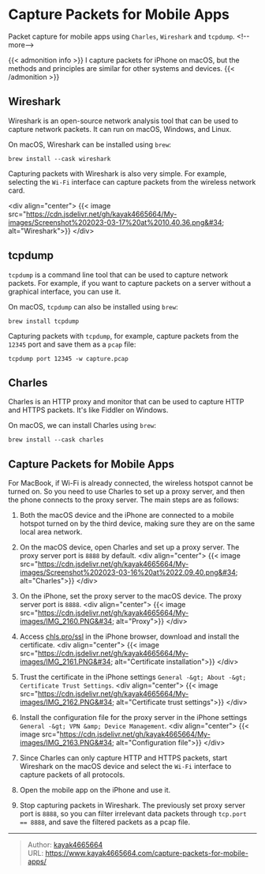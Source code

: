 # Capture Packets for Mobile Apps

Packet capture for mobile apps using `Charles`, `Wireshark` and `tcpdump`.
&lt;!--more--&gt;

{{&lt; admonition info &gt;}}
I capture packets for iPhone on macOS, but the methods and principles are similar for other systems and devices.
{{&lt; /admonition &gt;}}

## Wireshark

Wireshark is an open-source network analysis tool that can be used to capture network packets. It can run on macOS, Windows, and Linux.

On macOS, Wireshark can be installed using `brew`:

```shell
brew install --cask wireshark
```

Capturing packets with Wireshark is also very simple. For example, selecting the `Wi-Fi` interface can capture packets from the wireless network card.

&lt;div align=&#34;center&#34;&gt;
{{&lt; image src=&#34;https://cdn.jsdelivr.net/gh/kayak4665664/My-images/Screenshot%202023-03-17%20at%2010.40.36.png&#34; alt=&#34;Wireshark&#34;&gt;}}
&lt;/div&gt;

## tcpdump

`tcpdump` is a command line tool that can be used to capture network packets. For example, if you want to capture packets on a server without a graphical interface, you can use it.

On macOS, `tcpdump` can also be installed using `brew`:

```shell
brew install tcpdump
```

Capturing packets with `tcpdump`, for example, capture packets from the `12345` port and save them as a `pcap` file:

```shell
tcpdump port 12345 -w capture.pcap
```

## Charles

Charles is an HTTP proxy and monitor that can be used to capture HTTP and HTTPS packets. It&#39;s like Fiddler on Windows.

On macOS, we can install Charles using `brew`:

```shell
brew install --cask charles
```

## Capture Packets for Mobile Apps

For MacBook, if Wi-Fi is already connected, the wireless hotspot cannot be turned on. So you need to use Charles to set up a proxy server, and then the phone connects to the proxy server. The main steps are as follows:

1. Both the macOS device and the iPhone are connected to a mobile hotspot turned on by the third device, making sure they are on the same local area network.
2. On the macOS device, open Charles and set up a proxy server. The proxy server port is `8888` by default.
  &lt;div align=&#34;center&#34;&gt;
  {{&lt; image src=&#34;https://cdn.jsdelivr.net/gh/kayak4665664/My-images/Screenshot%202023-03-16%20at%2022.09.40.png&#34; alt=&#34;Charles&#34;&gt;}}
  &lt;/div&gt;

3. On the iPhone, set the proxy server to the macOS device. The proxy server port is `8888`.
  &lt;div align=&#34;center&#34;&gt;
  {{&lt; image src=&#34;https://cdn.jsdelivr.net/gh/kayak4665664/My-images/IMG_2160.PNG&#34; alt=&#34;Proxy&#34;&gt;}}
  &lt;/div&gt;

4. Access [chls.pro/ssl](chls.pro/ssl) in the iPhone browser, download and install the certificate.
  &lt;div align=&#34;center&#34;&gt;
  {{&lt; image src=&#34;https://cdn.jsdelivr.net/gh/kayak4665664/My-images/IMG_2161.PNG&#34; alt=&#34;Certificate installation&#34;&gt;}}
  &lt;/div&gt;

5. Trust the certificate in the iPhone settings `General -&gt; About -&gt; Certificate Trust Settings`.
  &lt;div align=&#34;center&#34;&gt;
  {{&lt; image src=&#34;https://cdn.jsdelivr.net/gh/kayak4665664/My-images/IMG_2162.PNG&#34; alt=&#34;Certificate trust settings&#34;&gt;}}
  &lt;/div&gt;

6. Install the configuration file for the proxy server in the iPhone settings `General -&gt; VPN &amp; Device Management`.
  &lt;div align=&#34;center&#34;&gt;
  {{&lt; image src=&#34;https://cdn.jsdelivr.net/gh/kayak4665664/My-images/IMG_2163.PNG&#34; alt=&#34;Configuration file&#34;&gt;}}
  &lt;/div&gt;

7. Since Charles can only capture HTTP and HTTPS packets, start Wireshark on the macOS device and select the `Wi-Fi` interface to capture packets of all protocols.

8. Open the mobile app on the iPhone and use it.

9. Stop capturing packets in Wireshark. The previously set proxy server port is `8888`, so you can filter irrelevant data packets through `tcp.port == 8888`, and save the filtered packets as a pcap file.

---

> Author: [kayak4665664](https://github.com/kayak4665664)  
> URL: https://www.kayak4665664.com/capture-packets-for-mobile-apps/  

